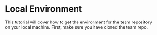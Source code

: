 # Local Environment
This tutorial will cover how to get the environment for the team repository on your local machine. First, make sure you have cloned the team repo.
